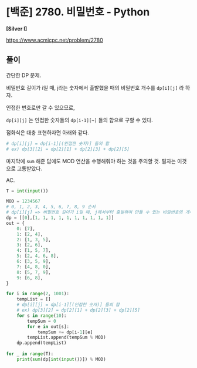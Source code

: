 # [백준] 2780. 비밀번호 - Python

**[Silver I]**



https://www.acmicpc.net/problem/2780



## 풀이

간단한 DP 문제.



비밀번호 길이가 i일 때, j라는 숫자에서 출발했을 때의 비밀번호 개수를 `dp[i][j]` 라 하자.

인접한 번호로만 갈 수 있으므로,

`dp[i][j]` 는 인접한 숫자들의 `dp[i-1][~]` 들의 합으로 구할 수 있다.



점화식은 대충 표현하자면 아래와 같다.

```python
# dp[i][j] = dp[i-1][(인접한 숫자)] 들의 합
# ex) dp[3][2] = dp[2][1] + dp[2][3] + dp[2][5]
```



마지막에 `sum` 해준 답에도 MOD 연산을 수행해줘야 하는 것을 주의할 것. 필자는 이것으로 고통받았다.

AC.

```python
T = int(input())

MOD = 1234567
# 0, 1, 2, 3, 4, 5, 6, 7, 8, 9 순서
# dp[i][j] => 비밀번호 길이가 i일 때, j에서부터 출발하여 만들 수 있는 비밀번호의 개수.
dp = [[0],[1, 1, 1, 1, 1, 1, 1, 1, 1, 1]]
out = {
    0: [7],
    1: [2, 4],
    2: [1, 3, 5],
    3: [2, 6],
    4: [1, 5, 7],
    5: [2, 4, 6, 8],
    6: [3, 5, 9],
    7: [4, 8, 0],
    8: [5, 7, 9],
    9: [6, 8],
}

for i in range(2, 1001):
    tempList = []
    # dp[i][j] = dp[i-1][(인접한 숫자)] 들의 합
    # ex) dp[3][2] = dp[2][1] + dp[2][3] + dp[2][5]
    for s in range(10):
        tempSum = 0
        for e in out[s]:
            tempSum += dp[i-1][e]
        tempList.append(tempSum % MOD)
    dp.append(tempList)
    
for _ in range(T):
    print(sum(dp[int(input())]) % MOD)
```

